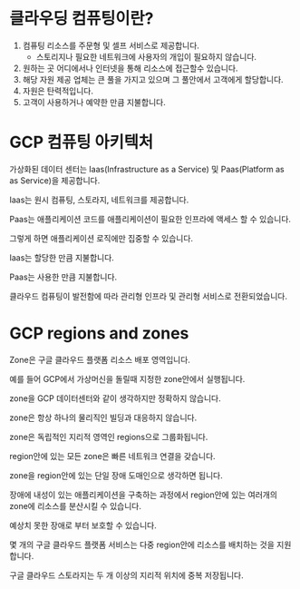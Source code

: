 # 클라우딩 컴퓨팅이란?

1. 컴퓨팅 리소스를 주문형 및 셀프 서비스로 제공합니다.
   - 스토리지나 필요한 네트워크에 사용자의 개입이 필요하지 않습니다.
1. 원하는 곳 어디에서나 인터넷을 통해 리소스에 접근할수 있습니다.
1. 해당 자원 제공 업체는 큰 풀을 가지고 있으며 그 풀안에서 고객에게 할당합니다.
1. 자원은 탄력적입니다.
1. 고객이 사용하거나 예약한 만큼 지불합니다.

# GCP 컴퓨팅 아키텍처

가상화된 데이터 센터는 Iaas(Infrastructure as a Service) 및 Paas(Platform as as Service)을 제공합니다.

Iaas는 원시 컴퓨팅, 스토라지, 네트워크를 제공합니다.

Paas는 애플리케이션 코드를 애플리케이션이 필요한 인프라에 액세스 할 수 있습니다.

그렇게 하면 애플리케이션 로직에만 집중할 수 있습니다.

Iaas는 할당한 만큼 지불합니다.

Paas는 사용한 만큼 지불합니다.

클라우드 컴퓨팅이 발전함에 따라 관리형 인프라 및 관리형 서비스로 전환되었습니다.

# GCP regions and zones

Zone은 구글 클라우드 플랫폼 리소스 배포 영역입니다.

예를 들어 GCP에서 가상머신을 돌릴때 지정한 zone안에서 실행됩니다.

zone을 GCP 데이터센터와 같이 생각하지만 정확하지 않습니다.

zone은 항상 하나의 물리직인 빌딩과 대응하지 않습니다.

zone은 독립적인 지리적 영역인 regions으로 그룹화됩니다.

region안에 있는 모든 zone은 빠른 네트워크 연결을 갖습니다.

zone을 region안에 있는 단일 장애 도매인으로 생각하면 됩니다.

장애에 내성이 있는 애플리케이션을 구축하는 과정에서 region안에 있는 여러개의 zone에 리소스를 분산시킬 수 있습니다.

예상치 못한 장애로 부터 보호할 수 있습니다.

몇 개의 구글 클라우드 플랫폼 서비스는 다중 region안에 리소스를 배치하는 것을 지원합니다.

구글 클라우드 스토라지는 두 개 이상의 지리적 위치에 중복 저장됩니다.
